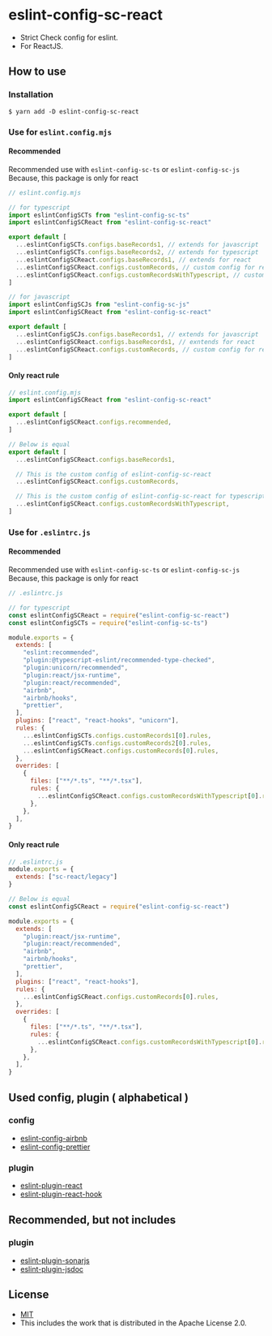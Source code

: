 # eslint-config-sc-react
- Strict Check config for eslint.
- For ReactJS.

## How to use
### Installation

```shell
$ yarn add -D eslint-config-sc-react
```

### Use for `eslint.config.mjs`

#### Recommended
Recommended use with `eslint-config-sc-ts` or `eslint-config-sc-js`<br>
Because, this package is only for react

```javascript
// eslint.config.mjs

// for typescript
import eslintConfigSCTs from "eslint-config-sc-ts"
import eslintConfigSCReact from "eslint-config-sc-react"

export default [
  ...eslintConfigSCTs.configs.baseRecords1, // extends for javascript
  ...eslintConfigSCTs.configs.baseRecords2, // extends for typescript
  ...eslintConfigSCReact.configs.baseRecords1, // extends for react
  ...eslintConfigSCReact.configs.customRecords, // custom config for react x javascript
  ...eslintConfigSCReact.configs.customRecordsWithTypescript, // custom config for react x typescript
]

// for javascript
import eslintConfigSCJs from "eslint-config-sc-js"
import eslintConfigSCReact from "eslint-config-sc-react"

export default [
  ...eslintConfigSCJs.configs.baseRecords1, // extends for javascript
  ...eslintConfigSCReact.configs.baseRecords1, // exntends for react
  ...eslintConfigSCReact.configs.customRecords, // custom config for react
]
```

#### Only react rule
```javascript
// eslint.config.mjs
import eslintConfigSCReact from "eslint-config-sc-react"

export default [
  ...eslintConfigSCReact.configs.recommended,
]

// Below is equal
export default [
  ...eslintConfigSCReact.configs.baseRecords1,

  // This is the custom config of eslint-config-sc-react
  ...eslintConfigSCReact.configs.customRecords,

  // This is the custom config of eslint-config-sc-react for typescript
  ...eslintConfigSCReact.configs.customRecordsWithTypescript,
]
```

### Use for `.eslintrc.js`

#### Recommended
Recommended use with `eslint-config-sc-ts` or `eslint-config-sc-js`<br>
Because, this package is only for react

```javascript
// .eslintrc.js

// for typescript
const eslintConfigSCReact = require("eslint-config-sc-react")
const eslintConfigSCTs = require("eslint-config-sc-ts")

module.exports = {
  extends: [
    "eslint:recommended",
    "plugin:@typescript-eslint/recommended-type-checked",
    "plugin:unicorn/recommended",
    "plugin:react/jsx-runtime",
    "plugin:react/recommended",
    "airbnb",
    "airbnb/hooks",
    "prettier",
  ],
  plugins: ["react", "react-hooks", "unicorn"],
  rules: {
    ...eslintConfigSCTs.configs.customRecords1[0].rules,
    ...eslintConfigSCTs.configs.customRecords2[0].rules,
    ...eslintConfigSCReact.configs.customRecords[0].rules,
  },
  overrides: [
    {
      files: ["**/*.ts", "**/*.tsx"],
      rules: {
        ...eslintConfigSCReact.configs.customRecordsWithTypescript[0].rules,
      },
    },
  ],
}
```

#### Only react rule

```javascript
// .eslintrc.js
module.exports = {
  extends: ["sc-react/legacy"]
}

// Below is equal
const eslintConfigSCReact = require("eslint-config-sc-react")

module.exports = {
  extends: [
    "plugin:react/jsx-runtime",
    "plugin:react/recommended",
    "airbnb",
    "airbnb/hooks",
    "prettier",
  ],
  plugins: ["react", "react-hooks"],
  rules: {
    ...eslintConfigSCReact.configs.customRecords[0].rules,
  },
  overrides: [
    {
      files: ["**/*.ts", "**/*.tsx"],
      rules: {
        ...eslintConfigSCReact.configs.customRecordsWithTypescript[0].rules,
      },
    },
  ],
}
```

## Used config, plugin ( alphabetical )
### config
- [eslint-config-airbnb](https://www.npmjs.com/package/eslint-config-airbnb)
- [eslint-config-prettier](https://www.npmjs.com/package/eslint-config-prettier)

### plugin
- [eslint-plugin-react](https://www.npmjs.com/package/eslint-plugin-react)
- [eslint-plugin-react-hook](https://www.npmjs.com/package/eslint-plugin-react-hooks)

## Recommended, but not includes
### plugin
- [eslint-plugin-sonarjs](https://www.npmjs.com/package/eslint-plugin-sonarjs)
- [eslint-plugin-jsdoc](https://www.npmjs.com/package/eslint-plugin-jsdoc)

## License
- [MIT](LICENSE)
- This includes the work that is distributed in the Apache License 2.0.
